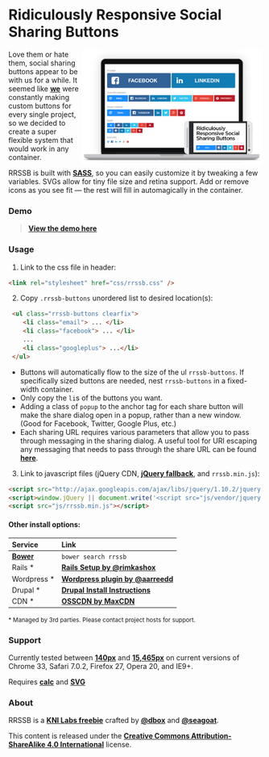 # Ridiculously Responsive Social Sharing Buttons

[<img align="right" src="media/rrssb-preview.png" width="359" height="auto"/>](http://kurtnoble.com/labs/rrssb/) Love them or hate them, social sharing buttons appear to be with us for a while. It seemed like [**we**](http://www.kurtnoble.com) were constantly making custom buttons for every single project, so we decided to create a super flexible system that would work in any container.

RRSSB is built with [**SASS**](http://sass-lang.com/), so you can easily customize it by tweaking a few variables. SVGs allow for tiny file size and retina support. Add or remove icons as you see fit &mdash; the rest will fill in automagically in the container.

### Demo

> [**View the demo here**](http://kurtnoble.com/labs/rrssb/)

### Usage

1) Link to the css file in header:

```html
<link rel="stylesheet" href="css/rrssb.css" />
```


2) Copy `.rrssb-buttons` unordered list to desired location(s):

```html
 <ul class="rrssb-buttons clearfix">
 	<li class="email"> ... </li>
 	<li class="facebook"> ... </li>
 	...
 	<li class="googleplus"> ...</li>
 </ul>
```

- Buttons will automatically flow to the size of the ul `rrssb-buttons`. If specifically sized buttons are needed, nest `rrssb-buttons` in a fixed-width container.
- Only copy the `li`s of the buttons you want. 
- Adding a class of `popup` to the anchor tag for each share button will make the share dialog open in a popup, rather than a new window. (Good for Facebook, Twitter, Google Plus, etc.)
- Each sharing URL requires various parameters that allow you to pass through messaging in the sharing dialog. A useful tool for URI escaping any messaging that needs to pass through the share URL can be found [**here**](http://meyerweb.com/eric/tools/dencoder/).


3) Link to javascript files (jQuery CDN, [**jQuery fallback**](http://css-tricks.com/snippets/jquery/fallback-for-cdn-hosted-jquery/), and `rrssb.min.js`):

```html
<script src="http://ajax.googleapis.com/ajax/libs/jquery/1.10.2/jquery.min.js"></script>
<script>window.jQuery || document.write('<script src="js/vendor/jquery.1.10.2.min.js"><\/script>')</script>
<script src="js/rrssb.min.js"></script>
```


#### Other install options:

| Service							| Link |
| :---------------------------------	| :------- |
| [**Bower**](http://bower.io)	| `bower search rrssb` |
| Rails * 							| [**Rails Setup by @rimkashox**](http://www.simplehacks.com/web-dev/how-to-use-rrssb-with-rails/) |
| Wordpress * 						| [**Wordpress plugin by @aarreedd**](http://wordpress.org/plugins/ridiculously-responsive-social-sharing-buttons/) |
| Drupal *							| [**Drupal Install Instructions**](https://drupal.org/project/rrssb) |
| CDN * 								| [**OSSCDN by MaxCDN**](http://osscdn.com/#/rrssb) |

<small>* Managed by 3rd parties. Please contact project hosts for support.</small>

### Support

Currently tested between [**140px**](https://www.dropbox.com/s/2k6lcebg2887ge3/Screenshot%202014-02-18%2009.45.45.png) and [**15,465px**](https://www.dropbox.com/s/1juq03011lixk3r/Screenshot%202014-02-18%2009.43.57.png) on current versions of Chrome 33, Safari 7.0.2, Firefox 27, Opera 20, and IE9+. 

Requires [**calc**](http://caniuse.com/calc) and [**SVG**](http://caniuse.com/svg)

### About

RRSSB is a [**KNI Labs freebie**](http://kurtnoble.com/) crafted by [**@dbox**](http://www.twitter.com/dbox) and [**@seagoat**](http://www.twitter.com/seagoat).

This content is released under the [**Creative Commons Attribution-ShareAlike 4.0 International**](http://creativecommons.org/licenses/by-sa/4.0/legalcode) license.
